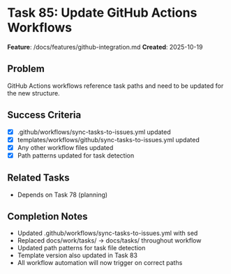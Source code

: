 # Task 85: Update GitHub Actions Workflows

**Feature**: /docs/features/github-integration.md
**Created**: 2025-10-19

## Problem
GitHub Actions workflows reference task paths and need to be updated for the new structure.

## Success Criteria
- [x] .github/workflows/sync-tasks-to-issues.yml updated
- [x] templates/workflows/github/sync-tasks-to-issues.yml updated
- [x] Any other workflow files updated
- [x] Path patterns updated for task detection

## Related Tasks
- Depends on Task 78 (planning)

## Completion Notes
- Updated .github/workflows/sync-tasks-to-issues.yml with sed
- Replaced docs/work/tasks/ → docs/tasks/ throughout workflow
- Updated path patterns for task file detection
- Template version also updated in Task 83
- All workflow automation will now trigger on correct paths
